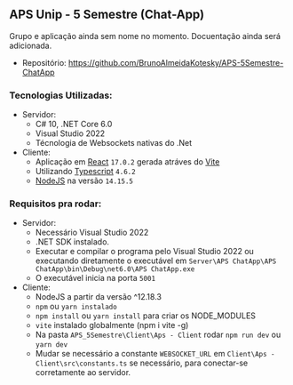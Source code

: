 ## APS Unip - 5 Semestre (Chat-App)

Grupo e aplicação ainda sem nome no momento.
Docuentação ainda será adicionada.

* Repositório: https://github.com/BrunoAlmeidaKotesky/APS-5Semestre-ChatApp

### Tecnologias Utilizadas:

- Servidor:
    - C# 10, .NET Core 6.0
    - Visual Studio 2022
    - Técnologia de Websockets nativas do .Net
- Cliente:
    - Aplicação em [React](https://pt-br.reactjs.org/) `17.0.2` gerada atráves do [Vite](https://vitejs.dev/)
    - Utilizando [Typescript](https://www.typescriptlang.org/) `4.6.2`
    - [NodeJS](https://nodejs.org/pt-br/) na versão `14.15.5`

### Requisitos pra rodar:

- Servidor:
    - Necessário Visual Studio 2022
    - .NET SDK instalado.
    - Executar e compilar o programa pelo Visual Studio 2022 ou executando diretamente o executável em `Server\APS ChatApp\APS ChatApp\bin\Debug\net6.0\APS ChatApp.exe`
    - O executável inicia na porta `5001`
- Cliente:
    - NodeJS a partir da versão ^12.18.3
    - `npm` ou `yarn instalado`
    - `npm install` ou `yarn install` para criar os NODE_MODULES
    - `vite` instalado globalmente (npm i vite -g)
    - Na pasta `APS_5Semestre\Client\Aps - Client` rodar `npm run dev` ou `yarn dev`
    - Mudar se necessário a constante `WEBSOCKET_URL` em `Client\Aps - Client\src\constants.ts` se necessário, para conectar-se corretamente ao servidor.